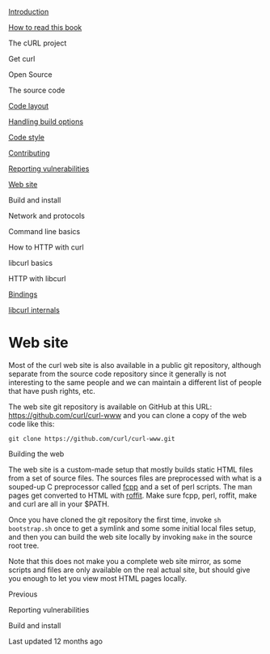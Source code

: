 <a href="../index.html" class="link-a079aa82--primary-53a25e66--logoLink-10d08504"></a>





<a href="../index.html" class="link-a079aa82--primary-53a25e66--logoLink-10d08504"></a>





<a href="../index.html" class="navButton-94f2579c--navButtonClickable-161b88ca"><span class="text-4505230f--UIH300-2063425d--textContentFamily-49a318e1--navButtonLabel-14a4968f">Introduction</span></a>

<a href="../how-to-read.html" class="navButton-94f2579c--navButtonClickable-161b88ca"><span class="text-4505230f--UIH300-2063425d--textContentFamily-49a318e1--navButtonLabel-14a4968f">How to read this book</span></a>

<span class="text-4505230f--UIH300-2063425d--textContentFamily-49a318e1--navButtonLabel-14a4968f">The cURL project</span>

<span class="text-4505230f--UIH300-2063425d--textContentFamily-49a318e1--navButtonLabel-14a4968f">Get curl</span>

<span class="text-4505230f--UIH300-2063425d--textContentFamily-49a318e1--navButtonLabel-14a4968f">Open Source</span>

<span class="text-4505230f--UIH300-2063425d--textContentFamily-49a318e1--navButtonLabel-14a4968f">The source code</span>

<a href="layout.html" class="navButton-94f2579c--pageItemWithChildrenNested-2c5d8183--navButtonClickable-161b88ca"><span class="text-4505230f--UIH300-2063425d--textContentFamily-49a318e1--navButtonLabel-14a4968f">Code layout</span></a>

<a href="options.html" class="navButton-94f2579c--pageItemWithChildrenNested-2c5d8183--navButtonClickable-161b88ca"><span class="text-4505230f--UIH300-2063425d--textContentFamily-49a318e1--navButtonLabel-14a4968f">Handling build options</span></a>

<a href="style.html" class="navButton-94f2579c--pageItemWithChildrenNested-2c5d8183--navButtonClickable-161b88ca"><span class="text-4505230f--UIH300-2063425d--textContentFamily-49a318e1--navButtonLabel-14a4968f">Code style</span></a>

<a href="contributing.html" class="navButton-94f2579c--pageItemWithChildrenNested-2c5d8183--navButtonClickable-161b88ca"><span class="text-4505230f--UIH300-2063425d--textContentFamily-49a318e1--navButtonLabel-14a4968f">Contributing</span></a>

<a href="reportvuln.html" class="navButton-94f2579c--pageItemWithChildrenNested-2c5d8183--navButtonClickable-161b88ca"><span class="text-4505230f--UIH300-2063425d--textContentFamily-49a318e1--navButtonLabel-14a4968f">Reporting vulnerabilities</span></a>

<a href="web.html" class="navButton-94f2579c--pageItemWithChildrenNested-2c5d8183--navButtonClickable-161b88ca--navButtonOpened-6a88552e"><span class="text-4505230f--UIH300-2063425d--textContentFamily-49a318e1--navButtonLabel-14a4968f">Web site</span></a>

<span class="text-4505230f--UIH300-2063425d--textContentFamily-49a318e1--navButtonLabel-14a4968f">Build and install</span>

<span class="text-4505230f--UIH300-2063425d--textContentFamily-49a318e1--navButtonLabel-14a4968f">Network and protocols</span>

<span class="text-4505230f--UIH300-2063425d--textContentFamily-49a318e1--navButtonLabel-14a4968f">Command line basics</span>



<span class="text-4505230f--UIH300-2063425d--textContentFamily-49a318e1--navButtonLabel-14a4968f">How to HTTP with curl</span>

<span class="text-4505230f--UIH300-2063425d--textContentFamily-49a318e1--navButtonLabel-14a4968f">libcurl basics</span>

<span class="text-4505230f--UIH300-2063425d--textContentFamily-49a318e1--navButtonLabel-14a4968f">HTTP with libcurl</span>

<a href="../bindings.html" class="navButton-94f2579c--navButtonClickable-161b88ca"><span class="text-4505230f--UIH300-2063425d--textContentFamily-49a318e1--navButtonLabel-14a4968f">Bindings</span></a>

<a href="../internals.html" class="navButton-94f2579c--navButtonClickable-161b88ca"><span class="text-4505230f--UIH300-2063425d--textContentFamily-49a318e1--navButtonLabel-14a4968f">libcurl internals</span></a>

<a href="../bookindex.html" class="navButton-94f2579c--navButtonClickable-161b88ca"><span class="text-4505230f--UIH300-2063425d--textContentFamily-49a318e1--navButtonLabel-14a4968f"></span></a>





# <span class="text-4505230f--DisplayH900-bfb998fa--textContentFamily-49a318e1">Web site</span>

<span class="text-4505230f--UIH300-2063425d--textUIFamily-5ebd8e40--text-8ee2c8b2"></span>

<span class="text-4505230f--TextH400-3033861f--textContentFamily-49a318e1"><span data-key="f735e5c5ee7146e89a6aa48094957a78"><span data-offset-key="f735e5c5ee7146e89a6aa48094957a78:0">Most of the curl web site is also available in a public git repository, although separate from the source code repository since it generally is not interesting to the same people and we can maintain a different list of people that have push rights, etc.</span></span></span>

<span class="text-4505230f--TextH400-3033861f--textContentFamily-49a318e1"><span data-key="4a49b52e1aa74e0c923ba33c967e14c4"><span data-offset-key="4a49b52e1aa74e0c923ba33c967e14c4:0">The web site git repository is available on GitHub at this URL: </span></span><a href="https://github.com/curl/curl-www" class="link-a079aa82--primary-53a25e66--link-faf6c434"><span data-key="9864fd1e28f44750a296e0afdb1a89c5"><span data-offset-key="9864fd1e28f44750a296e0afdb1a89c5:0">https://github.com/curl/curl-www</span></span></a><span data-key="e2ccdafe9d2741a1a59bff25e0af0e98"><span data-offset-key="e2ccdafe9d2741a1a59bff25e0af0e98:0"> and you can clone a copy of the web code like this:</span></span></span>

    git clone https://github.com/curl/curl-www.git

<span class="text-4505230f--HeadingH700-04e1a2a3--textContentFamily-49a318e1"><span data-key="952b6f92943b49aa98a2e312cbb299f2"><span data-offset-key="952b6f92943b49aa98a2e312cbb299f2:0">Building the web</span></span></span>

<span class="text-4505230f--TextH400-3033861f--textContentFamily-49a318e1"><span data-key="71cbdfd7db864d41a16a62df5dc8e025"><span data-offset-key="71cbdfd7db864d41a16a62df5dc8e025:0">The web site is a custom-made setup that mostly builds static HTML files from a set of source files. The sources files are preprocessed with what is a souped-up C preprocessor called </span></span><a href="https://daniel.haxx.se/projects/fcpp/" class="link-a079aa82--primary-53a25e66--link-faf6c434"><span data-key="41625f2738a54c6ca4169f8650835688"><span data-offset-key="41625f2738a54c6ca4169f8650835688:0">fcpp</span></span></a><span data-key="25b2b45925bc419ab2eeacdffe0b6022"><span data-offset-key="25b2b45925bc419ab2eeacdffe0b6022:0"> and a set of perl scripts. The man pages get converted to HTML with </span></span><a href="https://daniel.haxx.se/projects/roffit/" class="link-a079aa82--primary-53a25e66--link-faf6c434"><span data-key="ee421d65b6a74682b171dfdb3ca6d117"><span data-offset-key="ee421d65b6a74682b171dfdb3ca6d117:0">roffit</span></span></a><span data-key="dd38e873c0cd4ae9a752b60e397ec116"><span data-offset-key="dd38e873c0cd4ae9a752b60e397ec116:0">. Make sure fcpp, perl, roffit, make and curl are all in your $PATH.</span></span></span>

<span class="text-4505230f--TextH400-3033861f--textContentFamily-49a318e1"><span data-key="a99c8098980a43788bb3314d221c71d8"><span data-offset-key="a99c8098980a43788bb3314d221c71d8:0">Once you have cloned the git repository the first time, invoke </span><span data-offset-key="a99c8098980a43788bb3314d221c71d8:1">`sh bootstrap.sh`</span><span data-offset-key="a99c8098980a43788bb3314d221c71d8:2"> once to get a symlink and some some initial local files setup, and then you can build the web site locally by invoking </span><span data-offset-key="a99c8098980a43788bb3314d221c71d8:3">`make`</span><span data-offset-key="a99c8098980a43788bb3314d221c71d8:4"> in the source root tree.</span></span></span>

<span class="text-4505230f--TextH400-3033861f--textContentFamily-49a318e1"><span data-key="9c8fc514e07446c1b601dd4ff776532d"><span data-offset-key="9c8fc514e07446c1b601dd4ff776532d:0">Note that this does not make you a complete web site mirror, as some scripts and files are only available on the real actual site, but should give you enough to let you view most HTML pages locally.</span></span></span>

<a href="reportvuln.html" class="reset-3c756112--card-6570f064--whiteCard-fff091a4--cardPrevious-56a5e674"></a>

<span class="text-4505230f--TextH200-a3425406--textContentFamily-49a318e1">Previous</span>

<span class="text-4505230f--UIH400-4e41e82a--textContentFamily-49a318e1">Reporting vulnerabilities</span>

<a href="build.html" class="reset-3c756112--card-6570f064--whiteCard-fff091a4--cardNext-19241c42"></a>


<span class="text-4505230f--UIH400-4e41e82a--textContentFamily-49a318e1">Build and install</span>



<span class="text-4505230f--TextH200-a3425406--textContentFamily-49a318e1">Last updated 12 months ago</span>


